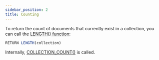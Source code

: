```yaml
---
sidebar_position: 2
title: Counting
---
```


To return the count of documents that currently exist in a collection, you can call the [LENGTH() function](../functions/array#length):

```js
RETURN LENGTH(collection)
```

Internally, [COLLECTION_COUNT()](../functions/database#count) is called.
